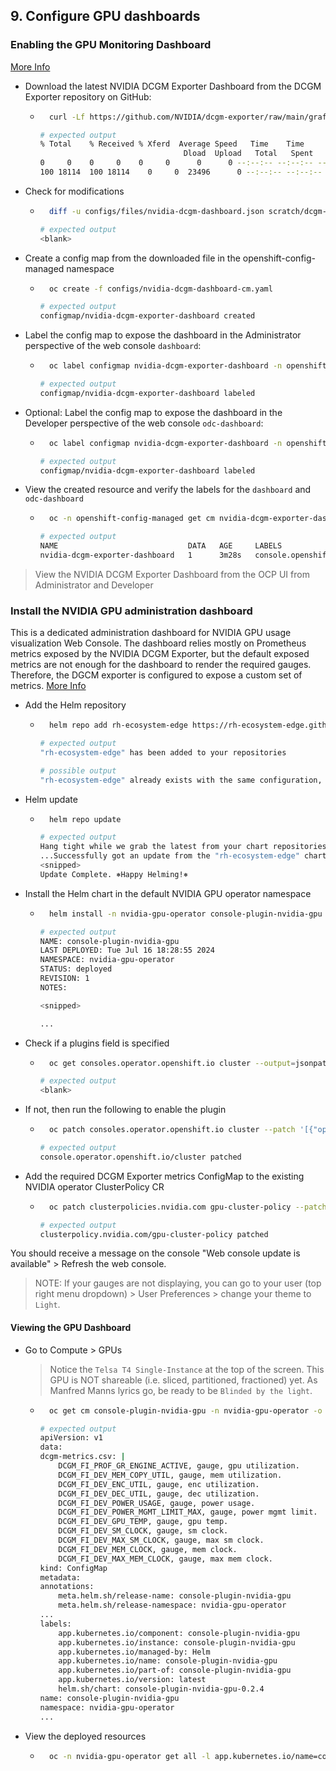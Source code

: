 ## 9. Configure GPU dashboards

### Enabling the GPU Monitoring Dashboard

[More Info](https://docs.nvidia.com/datacenter/cloud-native/openshift/latest/enable-gpu-monitoring-dashboard.html)

- Download the latest NVIDIA DCGM Exporter Dashboard from the DCGM Exporter repository on GitHub:

    - ```sh
        curl -Lf https://github.com/NVIDIA/dcgm-exporter/raw/main/grafana/dcgm-exporter-dashboard.json -o scratch/dcgm-exporter-dashboard.json
        ```

        ```sh
        # expected output
        % Total    % Received % Xferd  Average Speed   Time    Time     Time  Current
                                        Dload  Upload   Total   Spent    Left  Speed
        0     0    0     0    0     0      0      0 --:--:-- --:--:-- --:--:--     0
        100 18114  100 18114    0     0  23496      0 --:--:-- --:--:-- --:--:-- 23496
        ```

- Check for modifications
    
    - ```sh
        diff -u configs/files/nvidia-dcgm-dashboard.json scratch/dcgm-exporter-dashboard.json
        ```

        ```sh
        # expected output
        <blank>
        ```

- Create a config map from the downloaded file in the openshift-config-managed namespace

    - ```sh
        oc create -f configs/nvidia-dcgm-dashboard-cm.yaml
        ```

        ```sh
        # expected output
        configmap/nvidia-dcgm-exporter-dashboard created
        ```

- Label the config map to expose the dashboard in the Administrator perspective of the web console `dashboard`:

    - ```sh
        oc label configmap nvidia-dcgm-exporter-dashboard -n openshift-config-managed "console.openshift.io/dashboard=true"
        ```

        ```sh
        # expected output
        configmap/nvidia-dcgm-exporter-dashboard labeled
        ```

- Optional: Label the config map to expose the dashboard in the Developer perspective of the web console `odc-dashboard`:

    - ```sh
        oc label configmap nvidia-dcgm-exporter-dashboard -n openshift-config-managed "console.openshift.io/odc-dashboard=true"
        ```

        ```sh
        # expected output
        configmap/nvidia-dcgm-exporter-dashboard labeled
        ```

- View the created resource and verify the labels for the `dashboard` and `odc-dashboard`

    - ```sh
        oc -n openshift-config-managed get cm nvidia-dcgm-exporter-dashboard --show-labels
        ```

        ```sh
        # expected output
        NAME                             DATA   AGE     LABELS
        nvidia-dcgm-exporter-dashboard   1      3m28s   console.openshift.io/dashboard=true,console.openshift.io/odc-dashboard=true
        ```

>View the NVIDIA DCGM Exporter Dashboard from the OCP UI from Administrator and Developer


### Install the NVIDIA GPU administration dashboard

This is a dedicated administration dashboard for NVIDIA GPU usage visualization Web Console. The dashboard relies mostly on Prometheus metrics exposed by the NVIDIA DCGM Exporter, but the default exposed metrics are not enough for the dashboard to render the required gauges. Therefore, the DGCM exporter is configured to expose a custom set of metrics. 
[More Info](https://docs.openshift.com/container-platform/4.15/observability/monitoring/nvidia-gpu-admin-dashboard.html)

- Add the Helm repository

    - ```sh
        helm repo add rh-ecosystem-edge https://rh-ecosystem-edge.github.io/console-plugin-nvidia-gpu
        ```

        ```sh
        # expected output
        "rh-ecosystem-edge" has been added to your repositories

        # possible output
        "rh-ecosystem-edge" already exists with the same configuration, skipping
        ```

- Helm update

    - ```sh
        helm repo update
        ```

        ```sh
        # expected output
        Hang tight while we grab the latest from your chart repositories...
        ...Successfully got an update from the "rh-ecosystem-edge" chart repository
        <snipped>
        Update Complete. ⎈Happy Helming!⎈
        ```

- Install the Helm chart in the default NVIDIA GPU operator namespace

    - ```sh
        helm install -n nvidia-gpu-operator console-plugin-nvidia-gpu rh-ecosystem-edge/console-plugin-nvidia-gpu
        ```

        ```sh
        # expected output
        NAME: console-plugin-nvidia-gpu
        LAST DEPLOYED: Tue Jul 16 18:28:55 2024
        NAMESPACE: nvidia-gpu-operator
        STATUS: deployed
        REVISION: 1
        NOTES:

        <snipped>

        ...
        ```

- Check if a plugins field is specified

    - ```sh
        oc get consoles.operator.openshift.io cluster --output=jsonpath="{.spec.plugins}"
        ```

        ```sh
        # expected output
        <blank>
        ```

- If not, then run the following to enable the plugin

    - ```sh
        oc patch consoles.operator.openshift.io cluster --patch '[{"op": "add", "path": "/spec/plugins/-", "value": "console-plugin-nvidia-gpu" }]' --type=json
        ```

        ```sh
        # expected output
        console.operator.openshift.io/cluster patched
        ```

- Add the required DCGM Exporter metrics ConfigMap to the existing NVIDIA operator ClusterPolicy CR

    - ```sh
        oc patch clusterpolicies.nvidia.com gpu-cluster-policy --patch '{ "spec": { "dcgmExporter": { "config": { "name": "console-plugin-nvidia-gpu" } } } }' --type=merge
        ```

        ```sh
        # expected output
        clusterpolicy.nvidia.com/gpu-cluster-policy patched
        ```

You should receive a message on the console "Web console update is available" > Refresh the web console.

>NOTE: If your gauges are not displaying, you can go to your user (top right menu dropdown) > User Preferences > change your theme to `Light`.

#### Viewing the GPU Dashboard

- Go to Compute > GPUs

    >Notice the `Telsa T4 Single-Instance` at the top of the screen. This GPU is NOT shareable (i.e. sliced, partitioned, fractioned) yet. As Manfred Manns lyrics go, be ready to be `Blinded by the light`.

    - ```sh
        oc get cm console-plugin-nvidia-gpu -n nvidia-gpu-operator -o yaml
        ```

        ```sh
        # expected output
        apiVersion: v1
        data:
        dcgm-metrics.csv: |
            DCGM_FI_PROF_GR_ENGINE_ACTIVE, gauge, gpu utilization.
            DCGM_FI_DEV_MEM_COPY_UTIL, gauge, mem utilization.
            DCGM_FI_DEV_ENC_UTIL, gauge, enc utilization.
            DCGM_FI_DEV_DEC_UTIL, gauge, dec utilization.
            DCGM_FI_DEV_POWER_USAGE, gauge, power usage.
            DCGM_FI_DEV_POWER_MGMT_LIMIT_MAX, gauge, power mgmt limit.
            DCGM_FI_DEV_GPU_TEMP, gauge, gpu temp.
            DCGM_FI_DEV_SM_CLOCK, gauge, sm clock.
            DCGM_FI_DEV_MAX_SM_CLOCK, gauge, max sm clock.
            DCGM_FI_DEV_MEM_CLOCK, gauge, mem clock.
            DCGM_FI_DEV_MAX_MEM_CLOCK, gauge, max mem clock.
        kind: ConfigMap
        metadata:
        annotations:
            meta.helm.sh/release-name: console-plugin-nvidia-gpu
            meta.helm.sh/release-namespace: nvidia-gpu-operator
        ...
        labels:
            app.kubernetes.io/component: console-plugin-nvidia-gpu
            app.kubernetes.io/instance: console-plugin-nvidia-gpu
            app.kubernetes.io/managed-by: Helm
            app.kubernetes.io/name: console-plugin-nvidia-gpu
            app.kubernetes.io/part-of: console-plugin-nvidia-gpu
            app.kubernetes.io/version: latest
            helm.sh/chart: console-plugin-nvidia-gpu-0.2.4
        name: console-plugin-nvidia-gpu
        namespace: nvidia-gpu-operator
        ...
        ```

- View the deployed resources

    - ```sh
        oc -n nvidia-gpu-operator get all -l app.kubernetes.io/name=console-plugin-nvidia-gpu
        ```